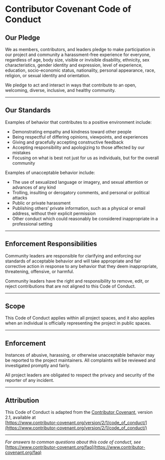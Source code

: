 # Contributor Covenant Code of Conduct

## Our Pledge

We as members, contributors, and leaders pledge to make participation in our project and community a harassment-free experience for everyone, regardless of age, body size, visible or invisible disability, ethnicity, sex characteristics, gender identity and expression, level of experience, education, socio-economic status, nationality, personal appearance, race, religion, or sexual identity and orientation.

We pledge to act and interact in ways that contribute to an open, welcoming, diverse, inclusive, and healthy community.

---

## Our Standards

Examples of behavior that contributes to a positive environment include:

- Demonstrating empathy and kindness toward other people  
- Being respectful of differing opinions, viewpoints, and experiences  
- Giving and gracefully accepting constructive feedback  
- Accepting responsibility and apologizing to those affected by our mistakes  
- Focusing on what is best not just for us as individuals, but for the overall community  

Examples of unacceptable behavior include:

- The use of sexualized language or imagery, and sexual attention or advances of any kind  
- Trolling, insulting or derogatory comments, and personal or political attacks  
- Public or private harassment  
- Publishing others’ private information, such as a physical or email address, without their explicit permission  
- Other conduct which could reasonably be considered inappropriate in a professional setting  

---

## Enforcement Responsibilities

Community leaders are responsible for clarifying and enforcing our standards of acceptable behavior and will take appropriate and fair corrective action in response to any behavior that they deem inappropriate, threatening, offensive, or harmful.

Community leaders have the right and responsibility to remove, edit, or reject contributions that are not aligned to this Code of Conduct.

---

## Scope

This Code of Conduct applies within all project spaces, and it also applies when an individual is officially representing the project in public spaces.

---

## Enforcement

Instances of abusive, harassing, or otherwise unacceptable behavior may be reported to the project maintainers. All complaints will be reviewed and investigated promptly and fairly.

All project leaders are obligated to respect the privacy and security of the reporter of any incident.

---

## Attribution

This Code of Conduct is adapted from the [Contributor Covenant](https://www.contributor-covenant.org/), version 2.1, available at  
[https://www.contributor-covenant.org/version/2/1/code_of_conduct/](https://www.contributor-covenant.org/version/2/1/code_of_conduct/)

---

_For answers to common questions about this code of conduct, see_  
[https://www.contributor-covenant.org/faq](https://www.contributor-covenant.org/faq)
